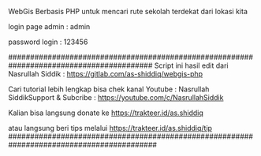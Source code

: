 WebGis Berbasis PHP untuk mencari rute sekolah terdekat dari lokasi kita

login page admin : admin

password login : 123456

#########################################################################################
Script ini hasil edit dari Nasrullah Siddik : https://gitlab.com/as-shiddiq/webgis-php

Cari tutorial lebih lengkap bisa chek kanal Youtube : Nasrullah SiddikSupport & Subcribe : https://youtube.com/c/NasrullahSiddik

Kalian bisa langsung donate ke https://trakteer.id/as.shiddiq

atau langsung beri tips melalui https://trakteer.id/as.shiddiq/tip
##########################################################################################

